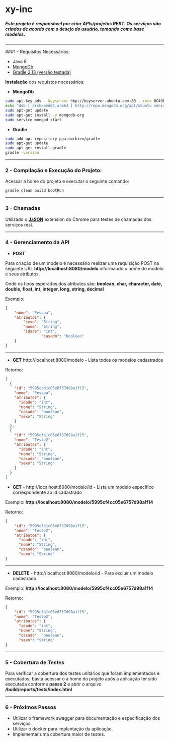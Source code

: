 # xy-inc
##### Este projeto é responsável por criar APIs/projetos REST. Os serviços são criados de acordo com o desejo do usuário, tomando como base modelos.

---

###1 - Requisitos Necessários:

* Java 8
* [MongoDb](https://docs.mongodb.com/manual/tutorial/install-mongodb-on-ubuntu/)
* [Gradle 2.13 (versão testada)](https://gradle.org)

**Instalação** dos requistos necessários:

* **MongoDb**

```sh
sudo apt-key adv --keyserver hkp://keyserver.ubuntu.com:80 --recv 0C49F3730359A14518585931BC711F9BA15703C6
echo "deb [ arch=amd64,arm64 ] http://repo.mongodb.org/apt/ubuntu xenial/mongodb-org/3.4 multiverse" | sudo tee /etc/apt/sources.list.d/mongodb-org-3.4.list
sudo apt-get update
sudo apt-get install -y mongodb-org
sudo service mongod start
```

* **Gradle**

```sh
sudo add-apt-repository ppa:cwchien/gradle
sudo apt-get update
sudo apt-get install gradle
gradle -version
```

---

### 2 - Compilação e Execução do Projeto:
Acessar a home do projeto e  executar o seguinte comando:

```sh
gradle clean build bootRun
```

---

### 3 - Chamadas

Utilizado o **[JaSON](https://www.google.com.br/url?sa=t&rct=j&q=&esrc=s&source=web&cd=1&cad=rja&uact=8&ved=0ahUKEwiXtfzx397VAhVFgpAKHV5_DCUQFggpMAA&url=https%3A%2F%2Fchrome.google.com%2Fwebstore%2Fdetail%2Fjason%2Foealdlhfjifhgbmjnenhkgffglaibojf&usg=AFQjCNHGx8x1QMCxvAIjd8GWcGd7bO2qXg)** extension do Chrome para testes de chamadas dos serviços rest.

---
### 4 - Gerenciamento da API

* **POST**

Para criação de um modelo é necessário realizar uma requisição POST na seguinte URL **http://localhost:8080/modelo** informando o nome do modelo e seus atributos.

Onde os tipos esperados dos atributos são: **boolean, char, character, date, double, float, int, integer, long, string, decimal**

Exemplo:

```json
{
	"nome": "Pessoa",
	"atributos": {
		"sexo": "String",
		"nome": "String",
		"idade": "int",
                "casado": "boolean"
	}
}
```
---
* **GET** http://localhost:8080/modelo - Lista todos os modelos cadastrados

Retorno:

```json
[
  {
    "id": "5995cab1c05e6757d98a1f13",
    "nome": "Pessoa",
    "atributos": {
      "idade": "int",
      "nome": "String",
      "casado": "boolean",
      "sexo": "String"
    }
  },
  {
    "id": "5995cfa1c05e6757d98a1f15",
    "nome": "Teste2",
    "atributos": {
      "idade": "int",
      "nome": "String",
      "casado": "boolean",
      "sexo": "String"
    }
  }
]
```

* **GET** - http://localhost:8080/modelo/id - Lista um modelo específico correspondente ao id cadastrado

Exemplo: **http://localhost:8080/modelo/5995cf4cc05e6757d98a1f14**

Retorno:

```json
{
    "id": "5995cfa1c05e6757d98a1f15",
    "nome": "Teste2",
    "atributos": {
      "idade": "int",
      "nome": "String",
      "casado": "boolean",
      "sexo": "String"
}
```
---
* **DELETE** - http://localhost:8080/modelo/id - Para excluir um modelo cadastrado

Exemplo: **http://localhost:8080/modelo/5995cf4cc05e6757d98a1f14**

Retorno:

```json
{
    "id": "5995cfa1c05e6757d98a1f15",
    "nome": "Teste2",
    "atributos": {
      "idade": "int",
      "nome": "String",
      "casado": "boolean",
      "sexo": "String"
}
```
---
### 5 - Cobertura de Testes

Para verificar a cobertura dos testes unitários que foram implementados e executados, basta acessar o a home do projeto após a aplicação ter sido executada conforme **passo 2** e abrir o arquivo **/build/reports/tests/index.html**

---
### 6 - Próximos Passos

* Utilizar o framework swagger para documentação e especificação dos serviços.
* Utilizar o docker para implantação da aplicação.
* Implementar uma cobertura maior de testes.
